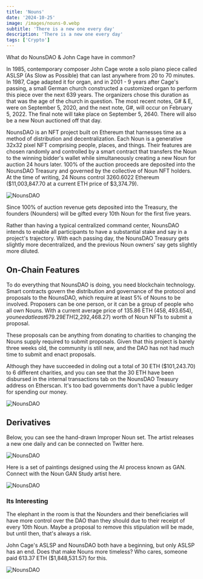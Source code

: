 ```yaml
---
title: 'Nouns'
date: '2024-10-25'
image: /images/nouns-0.webp
subtitle: 'There is a new one every day'
description: 'There is a new one every day'
tags: ['Crypto']
---
```


<style jsx>{`
 .prose a {
    text-decoration: underline;
    color: var(--color-accent);
 }
 .prose ol {
    list-style-type: decimal;
    margin-left: 2em; /* Adjust as needed for indentation */
    padding-left: 0.5em; /* Add padding if needed */
 }
 .prose ol li {
    margin-bottom: 0.5em;
    color: var(--color-text-primary);
    line-height: 1.5; /* Adjust line height for better readability */
 }
`}</style>

<div class="tldr-section">

What do NounsDAO & John Cage have in common?

</div>

In 1985, contemporary composer John Cage wrote a solo piano piece called ASLSP (As Slow as Possible) that can last anywhere from 20 to 70 minutes. In 1987, Cage adapted it for organ, and in 2001 - 9 years after Cage's passing, a small German church constructed a customized organ to perform this piece over the next 639 years. The organizers chose this duration as that was the age of the church in question. The most recent notes, G# & E, were on September 5, 2020, and the next note, G#, will occur on February 5, 2022. The final note will take place on September 5, 2640. There will also be a new Noun auctioned off that day.

NounsDAO is an NFT project built on Ethereum that harnesses time as a method of distribution and decentralization. Each Noun is a generative 32x32 pixel NFT comprising people, places, and things. Their features are chosen randomly and controlled by a smart contract that transfers the Noun to the winning bidder's wallet while simultaneously creating a new Noun for auction 24 hours later. 100% of the auction proceeds are deposited into the NounsDAO Treasury and governed by the collective of Noun NFT holders. At the time of writing, 24 Nouns control 3260.6022 Ethereum ($11,003,847.70 at a current ETH price of $3,374.79).

![NounsDAO](/images/nouns-3.webp)

Since 100% of auction revenue gets deposited into the Treasury, the founders (Nounders) will be gifted every 10th Noun for the first five years.

Rather than having a typical centralized command center, NounsDAO intends to enable all participants to have a substantial stake and say in a project's trajectory. With each passing day, the NounsDAO Treasury gets slightly more decentralized, and the previous Noun owners' say gets slightly more diluted.

## On-Chain Features

To do everything that NounsDAO is doing, you need blockchain technology. Smart contracts govern the distribution and governance of the protocol and proposals to the NounsDAO, which require at least 5% of Nouns to be involved. Proposers can be one person, or it can be a group of people who all own Nouns. With a current average price of 135.86 ETH ($458,493.654), you need at least 679.29 ETH ($2,292,468.27) worth of Noun NFTs to submit a proposal.

These proposals can be anything from donating to charities to changing the Nouns supply required to submit proposals. Given that this project is barely three weeks old, the community is still new, and the DAO has not had much time to submit and enact proposals.

Although they have succeeded in doling out a total of 30 ETH ($101,243.70) to 6 different charities, and you can see that the 30 ETH have been disbursed in the internal transactions tab on the NounsDAO Treasury address on Etherscan. It's too bad governments don't have a public ledger for spending our money.

![NounsDAO](/images/nouns-4.webp)

## Derivatives

Below, you can see the hand-drawn Improper Noun set. The artist releases a new one daily and can be connected on Twitter here.

![NounsDAO](/images/nouns-5.webp)

Here is a set of paintings designed using the AI process known as GAN. Connect with the Noun GAN Study artist here.

![NounsDAO](/images/nouns-6.webp)

### Its Interesting

The elephant in the room is that the Nounders and their beneficiaries will have more control over the DAO than they should due to their receipt of every 10th Noun. Maybe a proposal to remove this stipulation will be made, but until then, that's always a risk.

John Cage's ASLSP and NounsDAO both have a beginning, but only ASLSP has an end. Does that make Nouns more timeless? Who cares, someone paid 613.37 ETH ($1,848,531.57) for this.

![NounsDAO](/images/nouns-2.webp)

